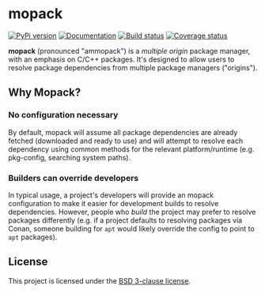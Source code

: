 # mopack

[![PyPi version][pypi-image]][pypi-link]
[![Documentation][documentation-image]][documentation-link]
[![Build status][ci-image]][ci-link]
[![Coverage status][codecov-image]][codecov-link]

**mopack** (pronounced "ammopack") is a *multiple origin* package manager, with
an emphasis on C/C++ packages. It's designed to allow users to resolve package
dependencies from multiple package managers ("origins").

## Why Mopack?

### No configuration necessary

By default, mopack will assume all package dependencies are already fetched
(downloaded and ready to use) and will attempt to resolve each dependency using
common methods for the relevant platform/runtime (e.g. pkg-config, searching
system paths).

### Builders can override developers

In typical usage, a project's developers will provide an mopack configuration to
make it easier for development builds to resolve dependencies. However, people
who *build* the project may prefer to resolve packages differently (e.g. if a
project defaults to resolving packages via Conan, someone building for `apt`
would likely override the config to point to `apt` packages).

## License

This project is licensed under the [BSD 3-clause license](LICENSE).

[pypi-image]: https://img.shields.io/pypi/v/mopack.svg
[pypi-link]: https://pypi.python.org/pypi/mopack
[documentation-image]: https://img.shields.io/badge/docs-mopack-blue.svg
[documentation-link]: https://jimporter.github.io/mopack/
[ci-image]: https://github.com/jimporter/mopack/workflows/build/badge.svg
[ci-link]: https://github.com/jimporter/mopack/actions?query=branch%3Amaster+workflow%3Abuild
[codecov-image]: https://codecov.io/gh/jimporter/mopack/branch/master/graph/badge.svg
[codecov-link]: https://codecov.io/gh/jimporter/mopack
